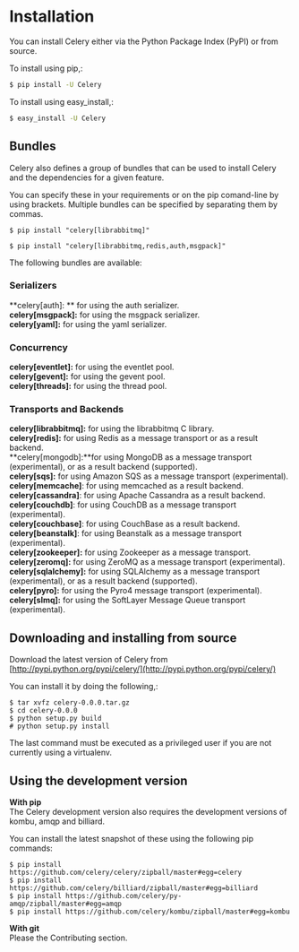 # Installation

You can install Celery either via the Python Package Index (PyPI) or from source.

To install using pip,:
```bash
$ pip install -U Celery
```
To install using easy_install,:
```bash
$ easy_install -U Celery
```


## Bundles

Celery also defines a group of bundles that can be used to install Celery and the dependencies for a given feature.

You can specify these in your requirements or on the pip comand-line by using brackets. Multiple bundles can be specified by separating them by commas.
```
$ pip install "celery[librabbitmq]"

$ pip install "celery[librabbitmq,redis,auth,msgpack]"
```
The following bundles are available:  

### Serializers

**celery[auth]:	**   for using the auth serializer.  
**celery[msgpack]:** for using the msgpack serializer.  
**celery[yaml]:**	 for using the yaml serializer.  


### Concurrency

**celery[eventlet]:** for using the eventlet pool.  
**celery[gevent]:**	  for using the gevent pool.  
**celery[threads]:**  for using the thread pool.  


### Transports and Backends

**celery[librabbitmq]:** for using the librabbitmq C library.  
**celery[redis]:**       for using Redis as a message transport or as a result backend.  
**celery[mongodb]:**for using MongoDB as a message transport (experimental), or as a result backend (supported).  
**celery[sqs]:**	for using Amazon SQS as a message transport (experimental).  
**celery[memcache]**:
 	for using memcached as a result backend.  
**celery[cassandra]**:
 	for using Apache Cassandra as a result backend.  
**celery[couchdb]**:
 	for using CouchDB as a message transport (experimental).  
**celery[couchbase]**:
 	for using CouchBase as a result backend.  
**celery[beanstalk]**:
 	for using Beanstalk as a message transport (experimental).  
**celery[zookeeper]:**
 	for using Zookeeper as a message transport.  
**celery[zeromq]:**	for using ZeroMQ as a message transport (experimental).  
**celery[sqlalchemy]:**
 	for using SQLAlchemy as a message transport (experimental), or as a result backend (supported).  
**celery[pyro]:**	for using the Pyro4 message transport (experimental).  
**celery[slmq]:**	for using the SoftLayer Message Queue transport (experimental).  


## Downloading and installing from source

Download the latest version of Celery from [http://pypi.python.org/pypi/celery/](http://pypi.python.org/pypi/celery/)

You can install it by doing the following,:
```
$ tar xvfz celery-0.0.0.tar.gz
$ cd celery-0.0.0
$ python setup.py build
# python setup.py install
```
The last command must be executed as a privileged user if you are not currently using a virtualenv.


## Using the development version

**With pip**  
The Celery development version also requires the development versions of kombu, amqp and billiard.  

You can install the latest snapshot of these using the following pip commands:
```
$ pip install https://github.com/celery/celery/zipball/master#egg=celery
$ pip install https://github.com/celery/billiard/zipball/master#egg=billiard
$ pip install https://github.com/celery/py-amqp/zipball/master#egg=amqp
$ pip install https://github.com/celery/kombu/zipball/master#egg=kombu
```
**With git**  
Please the Contributing section.